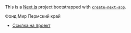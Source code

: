 This is a [Next.js](https://nextjs.org/) project bootstrapped with [`create-next-app`](https://github.com/vercel/next.js/tree/canary/packages/create-next-app).

Фонд Мир Пермский край

* [Ссылка на проект](https://fondmira-pk.ru)
